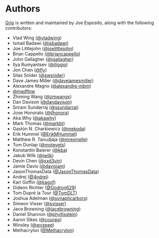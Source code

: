 Authors
=======

[Grip][home] is written and maintained by Joe Esposito,
along with the following contributors:

- Vlad Wing ([@vladwing](https://github.com/vladwing))
- Ismail Badawi ([@isbadawi](https://github.com/isbadawi))
- Joe Littlejohn ([@joelittlejohn](https://github.com/joelittlejohn))
- Brian Cappello ([@briancappello](https://github.com/briancappello))
- John Gallagher ([@jgallagher](https://github.com/jgallagher))
- Ilya Rumyantsev ([@iliggio](https://github.com/iliggio))
- Jon Chen ([@fly](https://github.com/fly))
- Silas Snider ([@swsnider](https://github.com/swsnider))
- Dave James Miller ([@davejamesmiller](https://github.com/davejamesmiller))
- Alexandre Magno ([@alexandre-mbm](https://github.com/alexandre-mbm))
- [@madflow](https://github.com/madflow)
- Zhiming Wang ([@zmwangx](https://github.com/zmwangx))
- Dan Davison ([@dandavison](https://github.com/dandavison))
- Sriram Sundarraj ([@ssundarraj](https://github.com/ssundarraj))
- Jose Honorato ([@jlhonora](https://github.com/jlhonora))
- Aka.Why ([@akawhy](https://github.com/akawhy))
- Mark Thomas ([@markbt](https://github.com/markbt))
- Gastón N. Charkiewicz ([@mekoda](https://github.com/mekoda))
- Erik Hummel ([@ErikMHummel](https://github.com/ErikMHummel))
- Matthew R. Tanudjaja ([@mrexmelle](https://github.com/mrexmelle))
- Tom Dunlap ([@motevets](https://github.com/motevets))
- Konstantin Baierer ([@kba](https://github.com/kba))
- Jakub Wilk ([@jwilk](https://github.com/jwilk))
- Devin Chen ([@xxd3vin](https://github.com/xxd3vin))
- Jamie Davis ([@davisjam](https://github.com/davisjam))
- JasonThomasData ([@JasonThomasData](https://github.com/JasonThomasData))
- Andrej ([@4ndrej](https://github.com/4ndrej))
- Karl Goffin ([@kagof](https://github.com/kagof))
- Gideon Richter ([@Godron629](https://github.com/Godron629))
- Tom Dupré la Tour ([@TomDLT](https://github.com/TomDLT))
- Joshua Adelman ([@synapticarbors](https://github.com/synapticarbors))
- Simeon Visser ([@svisser](https://github.com/svisser))
- Jace Browning ([@jacebrowning](https://github.com/jacebrowning))
- Daniel Shannon ([@phyllisstein](https://github.com/phyllisstein))
- Aaron Sikes ([@courajs](https://github.com/courajs))
- Winsley ([@wvspee](https://github.com/wvspee))
- Methacrylon ([@Methacrylon](https://github.com/Methacrylon))


[home]: README.md
